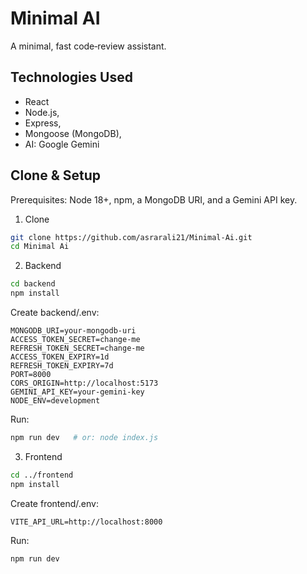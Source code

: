 # Minimal AI

A minimal, fast code‑review assistant.
## Technologies Used
- React
- Node.js,
- Express,
- Mongoose (MongoDB),
- AI: Google Gemini

## Clone & Setup
Prerequisites: Node 18+, npm, a MongoDB URI, and a Gemini API key.

1) Clone
```bash
git clone https://github.com/asrarali21/Minimal-Ai.git
cd Minimal Ai
```

2) Backend
```bash
cd backend
npm install
```
Create backend/.env:
```properties
MONGODB_URI=your-mongodb-uri
ACCESS_TOKEN_SECRET=change-me
REFRESH_TOKEN_SECRET=change-me
ACCESS_TOKEN_EXPIRY=1d
REFRESH_TOKEN_EXPIRY=7d
PORT=8000
CORS_ORIGIN=http://localhost:5173
GEMINI_API_KEY=your-gemini-key
NODE_ENV=development
```
Run:
```bash
npm run dev   # or: node index.js
```

3) Frontend
```bash
cd ../frontend
npm install
```
Create frontend/.env:
```properties
VITE_API_URL=http://localhost:8000
```
Run:
```bash
npm run dev
```
